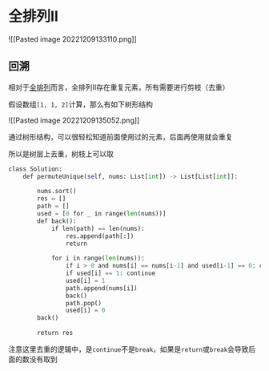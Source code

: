 # 全排列II

![[Pasted image 20221209133110.png]]

## 回溯

相对于[全排列](./全排列.md)而言，全排列II存在重复元素，所有需要进行剪枝（去重）

假设数组`[1, 1, 2]`计算，那么有如下树形结构

![[Pasted image 20221209135052.png]]


通过树形结构，可以很轻松知道前面使用过的元素，后面再使用就会重复

所以是树层上去重，树枝上可以取

```python
class Solution:
    def permuteUnique(self, nums: List[int]) -> List[List[int]]:
  
        nums.sort()
        res = []
        path = []
        used = [0 for _ in range(len(nums))]
        def back():
            if len(path) == len(nums):
                res.append(path[:])
                return
  
            for i in range(len(nums)):
                if i > 0 and nums[i] == nums[i-1] and used[i-1] == 0: continue
                if used[i] == 1: continue
                used[i] = 1
                path.append(nums[i])
                back()
                path.pop()
                used[i] = 0
        back()
  
        return res
``` 

注意这里去重的逻辑中，是`continue`不是`break`，如果是`return`或`break`会导致后面的数没有取到

